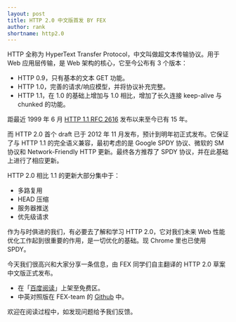 ```yaml
---
layout: post
title: HTTP 2.0 中文版首发 BY FEX
author: rank
shortname: http2.0
---
```


HTTP 全称为 HyperText Transfer Protocol，中文叫做超文本传输协议。用于 Web 应用层传输，是 Web 架构的核心，它至今公布有 3 个版本：

* HTTP 0.9，只有基本的文本 GET 功能。
* HTTP 1.0，完善的请求/响应模型，并将协议补充完整。
* HTTP 1.1，在 1.0 的基础上增加与 1.0 相比，增加了长久连接 keep-alive 与 chunked 的功能。

距最近 1999 年 6 月 [HTTP 1.1 RFC 2616](https://www.ietf.org/rfc/rfc2616.txt) 发布以来至今已有 15 年。

而 HTTP 2.0 首个 draft 已于 2012 年 11 月发布，预计到明年初正式发布。它保证了与 HTTP 1.1 的完全语义兼容，最初考虑的是 Google SPDY 协议、微软的 SM 协议和 Network-Friendly HTTP 更新。最终各方推荐了 SPDY 协议，并在此基础上进行了相应更新。

HTTP 2.0 相比 1.1 的更新大部分集中于：

* 多路复用
* HEAD 压缩
* 服务器推送
* 优先级请求

作为与时俱进的我们，有必要去了解和学习 HTTP 2.0，它对我们未来 Web 性能优化工作起到很重要的作用，是一切优化的基础。现 Chrome 里也已使用 SPDY。

今天我们很高兴和大家分享一条信息，由 FEX 同学们自主翻译的 HTTP 2.0 草案中文版正式发布。  

* 在「[百度阅读](http://yuedu.baidu.com/ebook/478d1a62376baf1ffc4fad99)」上架至免费区。
* 中英对照版在 FEX-team 的 [Github](https://github.com/fex-team/http2-spec/blob/master/HTTP2%E4%B8%AD%E8%8B%B1%E5%AF%B9%E7%85%A7%E7%89%88\(06-29\).md) 中。

欢迎在阅读过程中，如发现问题给予我们反馈。
